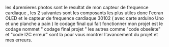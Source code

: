 les 4premieres photos sont le resultat de mon capteur de frequence cardiaque , les 2 suivantes sont les composants les plus utiles donc l'ecran OLED et le capteur de frequence cardiaque 30102 ( avec carte arduino Uno et une planche a pain ) 
le codage final qui fait fonctionner mon projet est le codage nommet " codage final projet " les autres comme "code obselète" et "code I2C erreur" sont la pour vous montrer l'avancement du projet et mes erreurs.
